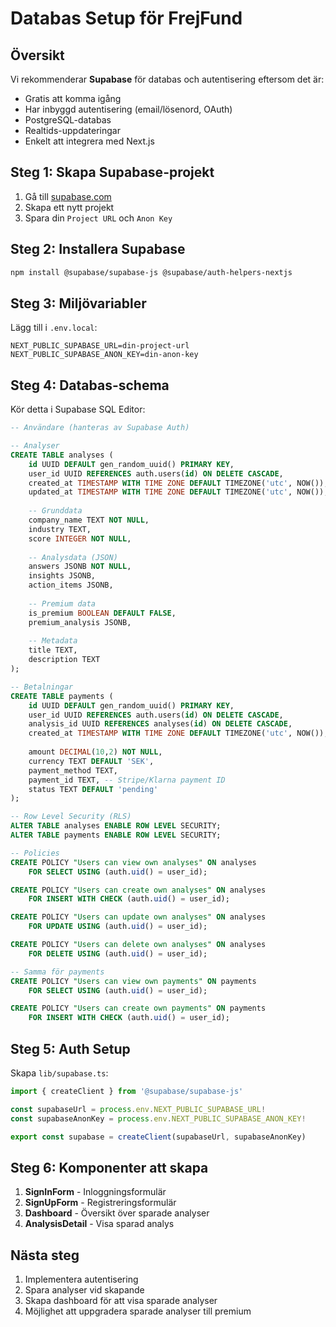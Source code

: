 # Databas Setup för FrejFund

## Översikt
Vi rekommenderar **Supabase** för databas och autentisering eftersom det är:
- Gratis att komma igång
- Har inbyggd autentisering (email/lösenord, OAuth)
- PostgreSQL-databas
- Realtids-uppdateringar
- Enkelt att integrera med Next.js

## Steg 1: Skapa Supabase-projekt

1. Gå till [supabase.com](https://supabase.com)
2. Skapa ett nytt projekt
3. Spara din `Project URL` och `Anon Key`

## Steg 2: Installera Supabase

```bash
npm install @supabase/supabase-js @supabase/auth-helpers-nextjs
```

## Steg 3: Miljövariabler

Lägg till i `.env.local`:
```
NEXT_PUBLIC_SUPABASE_URL=din-project-url
NEXT_PUBLIC_SUPABASE_ANON_KEY=din-anon-key
```

## Steg 4: Databas-schema

Kör detta i Supabase SQL Editor:

```sql
-- Användare (hanteras av Supabase Auth)

-- Analyser
CREATE TABLE analyses (
    id UUID DEFAULT gen_random_uuid() PRIMARY KEY,
    user_id UUID REFERENCES auth.users(id) ON DELETE CASCADE,
    created_at TIMESTAMP WITH TIME ZONE DEFAULT TIMEZONE('utc', NOW()),
    updated_at TIMESTAMP WITH TIME ZONE DEFAULT TIMEZONE('utc', NOW()),
    
    -- Grunddata
    company_name TEXT NOT NULL,
    industry TEXT,
    score INTEGER NOT NULL,
    
    -- Analysdata (JSON)
    answers JSONB NOT NULL,
    insights JSONB,
    action_items JSONB,
    
    -- Premium data
    is_premium BOOLEAN DEFAULT FALSE,
    premium_analysis JSONB,
    
    -- Metadata
    title TEXT,
    description TEXT
);

-- Betalningar
CREATE TABLE payments (
    id UUID DEFAULT gen_random_uuid() PRIMARY KEY,
    user_id UUID REFERENCES auth.users(id) ON DELETE CASCADE,
    analysis_id UUID REFERENCES analyses(id) ON DELETE CASCADE,
    created_at TIMESTAMP WITH TIME ZONE DEFAULT TIMEZONE('utc', NOW()),
    
    amount DECIMAL(10,2) NOT NULL,
    currency TEXT DEFAULT 'SEK',
    payment_method TEXT,
    payment_id TEXT, -- Stripe/Klarna payment ID
    status TEXT DEFAULT 'pending'
);

-- Row Level Security (RLS)
ALTER TABLE analyses ENABLE ROW LEVEL SECURITY;
ALTER TABLE payments ENABLE ROW LEVEL SECURITY;

-- Policies
CREATE POLICY "Users can view own analyses" ON analyses
    FOR SELECT USING (auth.uid() = user_id);

CREATE POLICY "Users can create own analyses" ON analyses
    FOR INSERT WITH CHECK (auth.uid() = user_id);

CREATE POLICY "Users can update own analyses" ON analyses
    FOR UPDATE USING (auth.uid() = user_id);

CREATE POLICY "Users can delete own analyses" ON analyses
    FOR DELETE USING (auth.uid() = user_id);

-- Samma för payments
CREATE POLICY "Users can view own payments" ON payments
    FOR SELECT USING (auth.uid() = user_id);

CREATE POLICY "Users can create own payments" ON payments
    FOR INSERT WITH CHECK (auth.uid() = user_id);
```

## Steg 5: Auth Setup

Skapa `lib/supabase.ts`:

```typescript
import { createClient } from '@supabase/supabase-js'

const supabaseUrl = process.env.NEXT_PUBLIC_SUPABASE_URL!
const supabaseAnonKey = process.env.NEXT_PUBLIC_SUPABASE_ANON_KEY!

export const supabase = createClient(supabaseUrl, supabaseAnonKey)
```

## Steg 6: Komponenter att skapa

1. **SignInForm** - Inloggningsformulär
2. **SignUpForm** - Registreringsformulär
3. **Dashboard** - Översikt över sparade analyser
4. **AnalysisDetail** - Visa sparad analys

## Nästa steg

1. Implementera autentisering
2. Spara analyser vid skapande
3. Skapa dashboard för att visa sparade analyser
4. Möjlighet att uppgradera sparade analyser till premium 